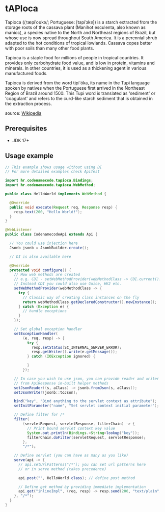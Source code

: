# tAPIoca

Tapioca (/ˌtæpiˈoʊkə/; Portuguese: [tapiˈɔkɐ]) is a starch extracted from the storage roots of the cassava plant (Manihot esculenta, also known as manioc), a species native to the North and Northeast regions of Brazil, but whose use is now spread throughout South America. It is a perennial shrub adapted to the hot conditions of tropical lowlands. Cassava copes better with poor soils than many other food plants.

Tapioca is a staple food for millions of people in tropical countries. It provides only carbohydrate food value, and is low in protein, vitamins and minerals. In other countries, it is used as a thickening agent in various manufactured foods.

Tapioca is derived from the word tipi'óka, its name in the Tupi language spoken by natives when the Portuguese first arrived in the Northeast Region of Brazil around 1500. This Tupi word is translated as 'sediment' or 'coagulant' and refers to the curd-like starch sediment that is obtained in the extraction process.

source: [Wikipedia](https://en.wikipedia.org/wiki/Tapioca)

## Prerequisites

* JDK 17+

## Usage example

```java
// This example shows usage without using DI
// For more detailed examples check ApiTest

import hr.codenamecode.tapioca.Bindings;
import hr.codenamecode.tapioca.WebMethod;

public class HelloWorld implements WebMethod {

  @Override
  public void execute(Request req, Response resp) {
    resp.text(200, "Hello World!");
  }
}

@WebListener
public class CodenamecodeApi extends Api {

  // You could use injection here
  Jsonb jsonb = JsonbBuilder.create();

  // DI is also available here

  @Override
  protected void configure() {
    // How web methods are created
    // e.g. CDI - setWebMethodProvider(webMethodClass -> CDI.current().select(webMethodClass).get());
    // Instead CDI you could also use Guice, HK2 etc.
    setWebMethodProvider(webMethodClass -> {
      try {
        // Classic way of creating class instances on the fly
        return webMethodClass.getDeclaredConstructor().newInstance();
      } catch (Exception e) {
        // handle exceptions
      }
    });

    // Set global exception handler
    setExceptionHandler(
        (e, req, resp) -> {
          try {
            resp.setStatus(SC_INTERNAL_SERVER_ERROR);
            resp.getWriter().write(e.getMessage());
          } catch (IOException ignored) {

          }
        });

    // In case you wish to use json, you can provide reader and writer to benefit
    // from ApiResponse in-built helper methods
    setJsonReader((s, aClass) -> jsonb.fromJson(s, aClass));
    setJsonWriter(jsonb::toJson);

    bind("key", "Bind anything to the servlet context as attribute");
    setInitParameter("name", "Set servlet context initial parameter");

    // Define filter for /*
    filter(
        (servletRequest, servletResponse, filterChain) -> {
          // Print bound servlet context key value
          System.out.println(Bindings.<String>lookup("key"));
          filterChain.doFilter(servletRequest, servletResponse);
        },
        "/*");

    // Define servlet (you can have as many as you like)
    serve(api -> {
      // api.setUrlPatterns("/*"); you can set url patterns here
      // or in serve method (takes precedence)

      api.post("", HelloWorld.class); // define post method

      // Define get method by providing immediate implementation
      api.get("inlineImpl", (req, resp) -> resp.send(200, "text/plain", "inline impl.".getBytes()));
    }, "/*");
  }
}
```